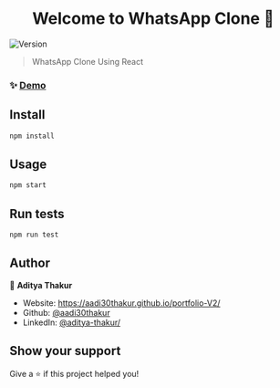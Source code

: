 <h1 align="center">Welcome to WhatsApp Clone  👋</h1>
<p>
  <img alt="Version" src="https://img.shields.io/badge/version-0.1.0-blue.svg?cacheSeconds=2592000" />
</p>

> WhatsApp Clone Using React

### ✨ [Demo](https://aadi30thakur.github.io/whatsapp-react/)

## Install

```sh
npm install
```

## Usage

```sh
npm start
```

## Run tests

```sh
npm run test
```

## Author

👤 **Aditya Thakur**

* Website: https://aadi30thakur.github.io/portfolio-V2/
* Github: [@aadi30thakur](https://github.com/aadi30thakur)
* LinkedIn: [@aditya-thakur/](https://linkedin.com/in/aditya-thakur\/)

## Show your support

Give a ⭐️ if this project helped you!
